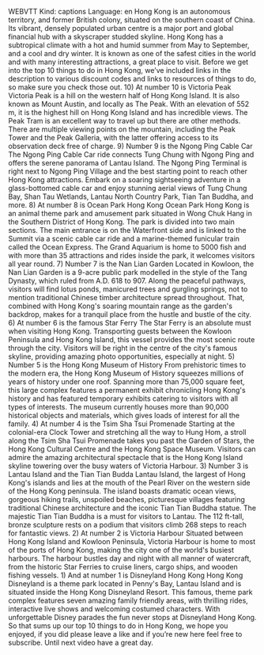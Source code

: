 WEBVTT Kind: captions Language: en Hong Kong is an autonomous territory, and former British colony, situated on the southern coast of China. Its vibrant, densely populated urban centre is a major port and global financial hub with a skyscraper studded skyline. Hong Kong has a subtropical climate with a hot and humid summer from May to September, and a cool and dry winter. It is known as one of the safest cities in the world and with many interesting attractions, a great place to visit. Before we get into the top 10 things to do in Hong Kong, we’ve included links in the description to various discount codes and links to resources of things to do, so make sure you check those out. 10) At number 10 is Victoria Peak Victoria Peak is a hill on the western half of Hong Kong Island. It is also known as Mount Austin, and locally as The Peak. With an elevation of 552 m, it is the highest hill on Hong Kong Island and has incredible views. The Peak Tram is an excellent way to travel up but there are other methods. There are multiple viewing points on the mountain, including the Peak Tower and the Peak Galleria, with the latter offering access to its observation deck free of charge. 9) Number 9 is the Ngong Ping Cable Car The Ngong Ping Cable Car ride connects Tung Chung with Ngong Ping and offers the serene panorama of Lantau Island. The Ngong Ping Terminal is right next to Ngong Ping Village and the best starting point to reach other Hong Kong attractions. Embark on a soaring sightseeing adventure in a glass-bottomed cable car and enjoy stunning aerial views of Tung Chung Bay, Shan Tau Wetlands, Lantau North Country Park, Tian Tan Buddha, and more. 8) At number 8 is Ocean Park Hong Kong Ocean Park Hong Kong is an animal theme park and amusement park situated in Wong Chuk Hang in the Southern District of Hong Kong. The park is divided into two main sections. The main entrance is on the Waterfront side and is linked to the Summit via a scenic cable car ride and a marine-themed funicular train called the Ocean Express. The Grand Aquarium is home to 5000 fish and with more than 35 attractions and rides inside the park, it welcomes visitors all year round. 7) Number 7 is the Nan Lian Garden Located in Kowloon, the Nan Lian Garden is a 9-acre public park modelled in the style of the Tang Dynasty, which ruled from A.D. 618 to 907. Along the peaceful pathways, visitors will find lotus ponds, manicured trees and gurgling springs, not to mention traditional Chinese timber architecture spread throughout. That, combined with Hong Kong's soaring mountain range as the garden's backdrop, makes for a tranquil place from the hustle and bustle of the city. 6) At number 6 is the famous Star Ferry The Star Ferry is an absolute must when visiting Hong Kong. Transporting guests between the Kowloon Peninsula and Hong Kong Island, this vessel provides the most scenic route through the city. Visitors will be right in the centre of the city's famous skyline, providing amazing photo opportunities, especially at night. 5) Number 5 is the Hong Kong Museum of History From prehistoric times to the modern era, the Hong Kong Museum of History squeezes millions of years of history under one roof. Spanning more than 75,000 square feet, this large complex features a permanent exhibit chronicling Hong Kong's history and has featured temporary exhibits catering to visitors with all types of interests. The museum currently houses more than 90,000 historical objects and materials, which gives loads of interest for all the family. 4) At number 4 is the Tsim Sha Tsui Promenade Starting at the colonial-era Clock Tower and stretching all the way to Hung Hom, a stroll along the Tsim Sha Tsui Promenade takes you past the Garden of Stars, the Hong Kong Cultural Centre and the Hong Kong Space Museum. Visitors can admire the amazing architectural spectacle that is the Hong Kong Island skyline towering over the busy waters of Victoria Harbour. 3) Number 3 is Lantau Island and the Tian Tian Budda Lantau Island, the largest of Hong Kong's islands and lies at the mouth of the Pearl River on the western side of the Hong Kong peninsula. The island boasts dramatic ocean views, gorgeous hiking trails, unspoiled beaches, picturesque villages featuring traditional Chinese architecture and the iconic Tian Tian Buddha statue. The majestic Tian Tian Buddha is a must for visitors to Lantau. The 112 ft-tall, bronze sculpture rests on a podium that visitors climb 268 steps to reach for fantastic views. 2) At number 2 is Victoria Harbour Situated between Hong Kong Island and Kowloon Peninsula, Victoria Harbour is home to most of the ports of Hong Kong, making the city one of the world's busiest harbours. The harbour bustles day and night with all manner of watercraft, from the historic Star Ferries to cruise liners, cargo ships, and wooden fishing vessels. 1) And at number 1 is Disneyland Hong Kong Hong Kong Disneyland is a theme park located in Penny's Bay, Lantau Island and is situated inside the Hong Kong Disneyland Resort. This famous, theme park complex features seven amazing family friendly areas, with thrilling rides, interactive live shows and welcoming costumed characters. With unforgettable Disney parades the fun never stops at Disneyland Hong Kong. So that sums up our top 10 things to do in Hong Kong, we hope you enjoyed, if you did please leave a like and if you’re new here feel free to subscribe. Until next video have a great day. 